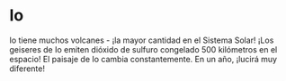 # Io

Io tiene muchos volcanes - ¡la mayor cantidad en el Sistema Solar! ¡Los geiseres
de Io emiten dióxido de sulfuro congelado 500 kilómetros en el espacio! El
paisaje de Io cambia constantemente. En un año, ¡lucirá muy diferente!
